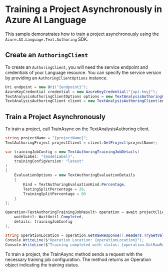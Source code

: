 # Training a Project Asynchronously in Azure AI Language

This sample demonstrates how to train a project asynchronously using the `Azure.AI.Language.Text.Authoring` SDK.

## Create an `AuthoringClient`

To create an `AuthoringClient`, you will need the service endpoint and credentials of your Language resource. You can specify the service version by providing an `AuthoringClientOptions` instance.

```C# Snippet:CreateTextAuthoringClientForSpecificApiVersion
Uri endpoint = new Uri("{endpoint}");
AzureKeyCredential credential = new AzureKeyCredential("{api-key}");
TextAnalysisAuthoringClientOptions options = new TextAnalysisAuthoringClientOptions(TextAnalysisAuthoringClientOptions.ServiceVersion.V2025_05_15_Preview);
TextAnalysisAuthoringClient client = new TextAnalysisAuthoringClient(endpoint, credential, options);
```

## Train a Project Asynchronously

To train a project, call TrainAsync on the TextAnalysisAuthoring client.

```C# Snippet:Sample6_TextAuthoring_TrainAsync
string projectName = "{projectName}";
TextAuthoringProject projectClient = client.GetProject(projectName);

var trainingJobConfig = new TextAuthoringTrainingJobDetails(
    modelLabel: "{modelLabel}",
    trainingConfigVersion: "latest"
)
{
    EvaluationOptions = new TextAuthoringEvaluationDetails
    {
        Kind = TextAuthoringEvaluationKind.Percentage,
        TestingSplitPercentage = 20,
        TrainingSplitPercentage = 80
    }
};

Operation<TextAuthoringTrainingJobResult> operation = await projectClient.TrainAsync(
    waitUntil: WaitUntil.Completed,
    details: trainingJobConfig
);

string operationLocation = operation.GetRawResponse().Headers.TryGetValue("operation-location", out var location) ? location : null;
Console.WriteLine($"Operation Location: {operationLocation}");
Console.WriteLine($"Training completed with status: {operation.GetRawResponse().Status}");
```

To train a project, the TrainAsync method sends a request with the necessary training job configuration. The method returns an Operation<TrainingJobResult> object indicating the training status.
